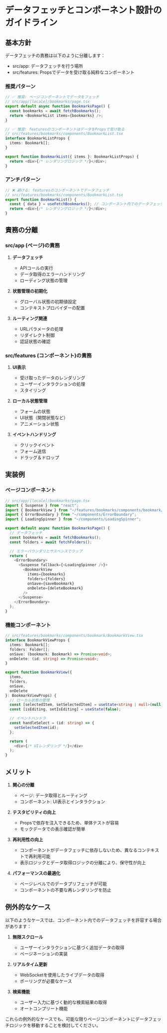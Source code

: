 # データフェッチとコンポーネント設計のガイドライン

## 基本方針

データフェッチの責務は以下のように分離します：

- src/app: データフェッチを行う場所
- src/features: Propsでデータを受け取る純粋なコンポーネント

### 推奨パターン

```typescript
// ✅ 推奨: ページコンポーネントでデータをフェッチ
// src/app/[locale]/bookmarks/page.tsx
export default async function BookmarksPage() {
  const bookmarks = await fetchBookmarks();
  return <BookmarkList items={bookmarks} />;
}

// ✅ 推奨: featuresのコンポーネントはデータをPropsで受け取る
// src/features/bookmarks/components/BookmarkList.tsx
interface BookmarkListProps {
  items: Bookmark[];
}

export function BookmarkList({ items }: BookmarkListProps) {
  return <div>{/* レンダリングロジック */}</div>;
}
```

### アンチパターン

```typescript
// ❌ 避ける: featuresのコンポーネントでデータフェッチ
// src/features/bookmarks/components/BookmarkList.tsx
export function BookmarkList() {
  const { data } = useFetchBookmarks(); // コンポーネント内でのデータフェッチは避ける
  return <div>{/* レンダリングロジック */}</div>;
}
```

## 責務の分離

### src/app (ページ)の責務

1. **データフェッチ**
   - APIコールの実行
   - データ取得のエラーハンドリング
   - ローディング状態の管理

2. **状態管理の初期化**
   - グローバル状態の初期値設定
   - コンテキストプロバイダーの配置

3. **ルーティング関連**
   - URLパラメータの処理
   - リダイレクト制御
   - 認証状態の確認

### src/features (コンポーネント)の責務

1. **UI表示**
   - 受け取ったデータのレンダリング
   - ユーザーインタラクションの処理
   - スタイリング

2. **ローカル状態管理**
   - フォームの状態
   - UI状態（開閉状態など）
   - アニメーション状態

3. **イベントハンドリング**
   - クリックイベント
   - フォーム送信
   - ドラッグ＆ドロップ

## 実装例

### ページコンポーネント

```typescript
// src/app/[locale]/bookmarks/page.tsx
import { Suspense } from "react";
import { BookmarkView } from "~/features/bookmarks/components/bookmark/BookmarkView";
import { ErrorBoundary } from "~/components/ErrorBoundary";
import { LoadingSpinner } from "~/components/LoadingSpinner";

export default async function BookmarksPage() {
  // データフェッチ
  const bookmarks = await fetchBookmarks();
  const folders = await fetchFolders();

  // エラーバウンダリとサスペンスでラップ
  return (
    <ErrorBoundary>
      <Suspense fallback={<LoadingSpinner />}>
        <BookmarkView 
          items={bookmarks}
          folders={folders}
          onSave={saveBookmark}
          onDelete={deleteBookmark}
        />
      </Suspense>
    </ErrorBoundary>
  );
}
```

### 機能コンポーネント

```typescript
// src/features/bookmarks/components/bookmark/BookmarkView.tsx
interface BookmarkViewProps {
  items: Bookmark[];
  folders: Folder[];
  onSave: (bookmark: Bookmark) => Promise<void>;
  onDelete: (id: string) => Promise<void>;
}

export function BookmarkView({
  items,
  folders,
  onSave,
  onDelete
}: BookmarkViewProps) {
  // ローカル状態の管理
  const [selectedItem, setSelectedItem] = useState<string | null>(null);
  const [isEditing, setIsEditing] = useState(false);

  // イベントハンドラ
  const handleSelect = (id: string) => {
    setSelectedItem(id);
  };

  return (
    <div>{/* UIレンダリング */}</div>
  );
}
```

## メリット

1. **関心の分離**
   - ページ: データ取得とルーティング
   - コンポーネント: UI表示とインタラクション

2. **テスタビリティの向上**
   - Propsで依存を注入できるため、単体テストが容易
   - モックデータでの表示確認が簡単

3. **再利用性の向上**
   - コンポーネントがデータフェッチに依存しないため、異なるコンテキストで再利用可能
   - 表示ロジックとデータ取得ロジックの分離により、保守性が向上

4. **パフォーマンスの最適化**
   - ページレベルでのデータプリフェッチが可能
   - コンポーネントの不要な再レンダリングを防止

## 例外的なケース

以下のようなケースでは、コンポーネント内でのデータフェッチを許容する場合があります：

1. **無限スクロール**
   - ユーザーインタラクションに基づく追加データの取得
   - ページネーションの実装

2. **リアルタイム更新**
   - WebSocketを使用したライブデータの取得
   - ポーリングが必要なケース

3. **検索機能**
   - ユーザー入力に基づく動的な検索結果の取得
   - オートコンプリート機能

これらの例外的なケースでも、可能な限りページコンポーネントにデータフェッチロジックを移動することを検討してください。